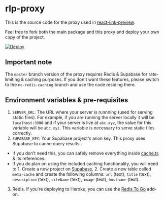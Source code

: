 # rlp-proxy

This is the source code for the proxy used in <a href='https://github.com/dhaiwat10/react-link-preview'>react-link-preview</a>.

Feel free to fork both the main package and this proxy and deploy your own copy of the project.

[![Deploy](https://www.herokucdn.com/deploy/button.svg)](https://heroku.com/deploy)

## Important note
The `master` branch version of the proxy requires Redis & Supabase for rate-limiting & caching purposes. If you don't want these features, please switch to the `no-redis-caching` branch and use the code residing there.

## Environment variables & pre-requisites

1. `SERVER_URL`: The URL where your server is runnning (used for serving static files). For example, if you are running the server locally it will be `localhost:3000` and if your server is live at `abc.xyz`, the value for this variable will be `abc.xyz`. This variable is necessary to serve static files correctly.
2. `SUPABASE_KEY`: Your Supabase project's anon key. This proxy uses Supabase to cache query results. 
- If you don't need this, you can safely remove everything inside [cache.ts](src/lib/cache.ts) & its references.
- If you do plan on using the included caching functionality, you will need to 1. Create a new project on [Supabase](https://app.supabase.io), 2. Create a new table called `meta-cache` and create the following columns: `url` (text), `title` (text), `description` (text), `siteName` (text), `image` (text), `hostname` (text).
3. Redis. If you're deploying to Heroku, you can use the [Redis To Go](https://elements.heroku.com/addons/redistogo) add-on. 
